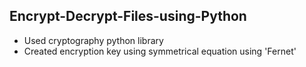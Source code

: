 ## Encrypt-Decrypt-Files-using-Python

 - Used cryptography python library
 - Created encryption key using symmetrical equation using 'Fernet'
